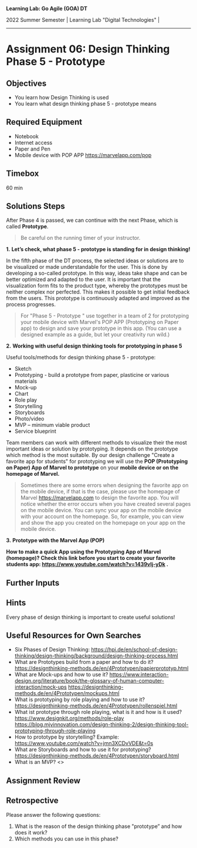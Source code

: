 <!--- Learning Lab: "Digital Technologies" GOA DT
Author: Mert Ünal 		Date: 2022  

-->



**Learning Lab: Go Agile (GOA) DT**   

2022 Summer Semester | Learning Lab "Digital Technologies" |  

***

# Assignment 06: Design Thinking Phase 5 - Prototype

## Objectives
- You learn how Design Thinking is used
- You learn what design thinking phase 5 - prototype means

## Required Equipment
- Notebook
- Internet access
- Paper and Pen
- Mobile device with POP APP <https://marvelapp.com/pop>

## Timebox

60 min

## Solutions Steps

After Phase 4 is passed, we can continue with the next Phase, which is called **Prototype**. 


> Be careful on the running timer of your instructor. 


**1.**  **Let’s check, what phase 5 - prototype is standing for in design thinking!**

In the fifth phase of the DT process, the selected ideas or solutions are to be visualized or made understandable for the user. 
This is done by developing a so-called prototype. In this way, ideas take shape and can be better optimized and adapted to the user. 
It is important that the visualization form fits to the product type, whereby the prototypes must be neither complex nor perfected. 
This makes it possible to get initial feedback from the users. This prototype is continuously adapted and improved as the process progresses. 



>For "Phase 5 - Prototype " use together in a team of 2 for prototyping your mobile device with Marvel's POP APP (Prototyping on Paper app) to design and save your prototype in this app. (You can use a designed example as a guide, but let your creativity run wild.)


**2.**  **Working with useful design thinking tools for prototyping in phase 5**

Useful tools/methods for design thinking phase 5 - prototype:

* Sketch
* Prototyping - build a prototype from paper, plasticine or various materials
* Mock-up
* Chart
* Role play
* Storytelling
* Storyboards
* Photo/video
* MVP – minimum viable product
* Service blueprint



Team members can work with different methods to visualize their the most important ideas or solution by prototyping. It depends on the prototype which method is the most suitable.
By our design challenge "Create a favorite app for students" for prototyping we will use the **POP (Prototyping on Paper) App of Marvel to prototype** on your **mobile device or on the homepage of Marvel.**


>Sometimes there are some errors when designing the favorite app on the mobile device, if that is the case, please use the homepage of Marvel <https://marvelapp.com> to design the favorite app. You will notice whether the error occurs when you have created several pages on the mobile device. 
You can sync your app on the mobile device with your account on the homepage. 
So, for example, you can view and show the app you created on the homepage on your app on the mobile device.



**3.** **Prototype with the Marvel App (POP)**

**How to make a quick App using the Prototyping App of Marvel (homepage)? Check this link before you start to create your favorite students app: <https://www.youtube.com/watch?v=1439vIj-yDk> .**




## Further Inputs

## Hints

Every phase of design thinking is important to create useful solutions!


## Useful Resources for Own Searches

- Six Phases of Design Thinking: <https://hpi.de/en/school-of-design-thinking/design-thinking/background/design-thinking-process.html>
- What are Prototypes build from a paper and how to do it? <https://designthinking-methods.de/en/4Prototypen/papierprototyp.html>
- What are Mock-ups and how to use it? <https://www.interaction-design.org/literature/book/the-glossary-of-human-computer-interaction/mock-ups> <https://designthinking-methods.de/en/4Prototypen/mockups.html>
- What is prototyping by role playing and how to use it? <https://designthinking-methods.de/en/4Prototypen/rollenspiel.html>
- What ist prototype through role playing, what is it and how is it used? <https://www.designkit.org/methods/role-play> <https://blog.mjvinnovation.com/design-thinking-2/design-thinking-tool-prototyping-through-role-playing>
- How to prototype by storytelling? Example: <https://www.youtube.com/watch?v=jmn3XCDvVDE&t=0s>
- What are Storyboards and how to use it for prototyping? <https://designthinking-methods.de/en/4Prototypen/storyboard.html>
- What is an MVP? <> 



## Assignment Review

## Retrospective
Please answer the following questions: 

1. What is the reason of the design thinking phase "prototype” and how does it work?
2. Which methods you can use in this phase?
